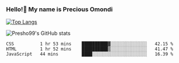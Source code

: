 ### Hello!👋 My name is Precious Omondi 

[![Top Langs](https://github-readme-stats.vercel.app/api/top-langs/?username=Presho99&langs_count=8&theme=dark)](https://github.com/Presho99/github-readme-stats)

![Presho99's GitHub stats](https://github-readme-stats.vercel.app/api?username=Presho99&show_icons=true&theme=dark)

<!--START_SECTION:waka-->

```text
CSS          1 hr 53 mins    ██████████▓░░░░░░░░░░░░░░   42.15 %
HTML         1 hr 52 mins    ██████████▒░░░░░░░░░░░░░░   41.47 %
JavaScript   44 mins         ████░░░░░░░░░░░░░░░░░░░░░   16.39 %
```

<!--END_SECTION:waka-->

